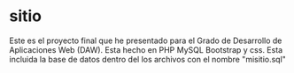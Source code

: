 # sitio
Este es el proyecto final que he presentado para el Grado de Desarrollo de Aplicaciones Web (DAW). Esta hecho en PHP MySQL Bootstrap  y css.
Esta incluida la base de datos dentro del los archivos con el nombre "misitio.sql"
